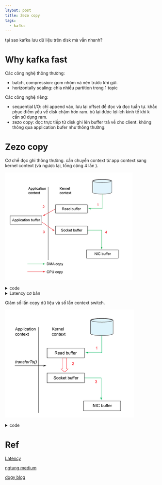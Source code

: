 ```yaml
---
layout: post
title: Zezo copy
tags:
  - kafka
---
```


tại sao kafka lưu dữ liệu trên disk mà vẫn nhanh? 

# Why kafka fast

Các công nghệ thông thường: 
- batch, compression: gom nhóm và nén trước khi gửi.
- horizontally scaling: chia nhiều partition trong 1 topic

Các công nghệ riêng:
- sequential I/O: chỉ append vào, lưu lại offset để đọc và đọc tuần tự. khắc phục điểm yếu về disk chậm hơn ram. bù lại được lợi ích kinh tế khi k cần sử dụng ram.
- zezo copy: đọc trực tiếp từ disk ghi lên buffer trả về cho client. không thông qua application bufer như thông thường.

# Zezo copy

Cơ chế đọc ghi thông thường. cần chuyển context từ app context sang kernel context (và ngược lại, tổng cộng 4 lần ). 

![](../images/2024-02-27%2009-45-29.png)


<details markdown="1">
<summary>code</summary>

```
FileInputStream in = new FileInputStream("in.txt");
FileOutputStream out = new FileOutputStream("out.txt");
int c;

while ((c = in.read()) != -1) {
    out.write(c);
}

in.close();
out.close();
```

</details>

<details markdown="1">
<summary>Latency cơ bản </summary>


```
L1 cache reference                           0.5 ns
Branch mispredict                            5   ns
L2 cache reference                           7   ns                      14x L1 cache
Mutex lock/unlock                           25   ns
Main memory reference                      100   ns                      20x L2 cache, 200x L1 cache
Compress 1K bytes with Zippy             3,000   ns        3 us
Send 1K bytes over 1 Gbps network       10,000   ns       10 us
Read 4K randomly from SSD*             150,000   ns      150 us          ~1GB/sec SSD
Read 1 MB sequentially from memory     250,000   ns      250 us
Round trip within same datacenter      500,000   ns      500 us
Read 1 MB sequentially from SSD*     1,000,000   ns    1,000 us    1 ms  ~1GB/sec SSD, 4X memory
Disk seek                           10,000,000   ns   10,000 us   10 ms  20x datacenter roundtrip
Read 1 MB sequentially from disk    20,000,000   ns   20,000 us   20 ms  80x memory, 20X SSD
Send packet CA->Netherlands->CA    150,000,000   ns  150,000 us  150 ms
```

</details>

Giảm số lần copy dữ liệu và số lần context switch.

![](../images/2024-02-27%2009-52-27.png)


<details markdown="1">
<summary>code</summary>

```
FileChannel inChannel = new FileInputStream("in.txt").getChannel();
FileChannel outChannel = new FileOutputStream("out.txt").getChannel();

inChannel.transferTo(0, inChannel.size(), outChannel);

inChannel.close();
outChannel.close();
```

</details>




# Ref 

[Latency](https://gist.github.com/jboner/2841832)

[ngtung medium](https://ngtung.medium.com/zero-copy-v%C3%A0-t%E1%BB%91i-%C6%B0u-data-transfer-e9852526518)

[dogy blog](https://dogy.io/2021/04/08/tai-sao-kafka-lai-nhanh-toi-vay/)




